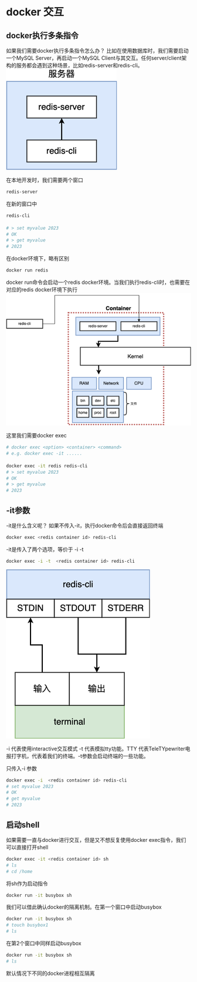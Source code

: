 # docker 交互

## docker执行多条指令
如果我们需要docker执行多条指令怎么办？
比如在使用数据库时，我们需要启动一个MySQL Server，再启动一个MySQL Client与其交互。任何server/client架构的服务都会遇到这种场景，比如redis-server和redis-cli。
![redis](assests/redis.png)

在本地开发时，我们需要两个窗口
```bash
redis-server
```
在新的窗口中
```bash
redis-cli

# > set myvalue 2023
# OK
# > get myvalue
# 2023
```
在docker环境下，略有区别
```bash
docker run redis
```
docker run命令会启动一个redis docker环境。当我们执行redis-cli时，也需要在对应的redis docker环境下执行
![redis-cli](assests/redis-cli.png)

这里我们需要docker exec
```bash
# docker exec <option> <container> <command>
# e.g. docker exec -it ......

docker exec -it redis redis-cli
# > set myvalue 2023
# OK
# > get myvalue
# 2023
```

## -it参数
-it是什么含义呢？
如果不传入-it，执行docker命令后会直接返回终端
```bash
docker exec <redis container id> redis-cli
```
-it是传入了两个选项，等价于 -i -t
```bash
docker exec -i -t  <redis container id> redis-cli
```
![stdin](assests/stdin.png)

-i 代表使用interactive交互模式
-t 代表模拟tty功能。TTY 代表TeleTYpewriter电报打字机，代表着我们的终端。-t参数会启动终端的一些功能。

只传入-i 参数
```bash
docker exec -i  <redis container id> redis-cli
# set myvalue 2023
# OK
# get myvalue  
# 2023
```

## 启动shell
如果需要一直与docker进行交互，但是又不想反复使用docker exec指令，我们可以直接打开shell
```bash
docker exec -it <redis container id> sh
# ls
# cd /home
```

将sh作为启动指令
```bash
docker run -it busybox sh
```
我们可以借此确认docker的隔离机制。在第一个窗口中启动busybox
```bash
docker run -it busybox sh
# touch busybox1
# ls
```
在第2个窗口中同样启动busybox
```bash
docker run -it busybox sh
# ls
```
默认情况下不同的docker进程相互隔离